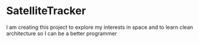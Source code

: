 # SatelliteTracker
I am creating this project to explore my interests in space and to learn clean architecture so I can be a better programmer
